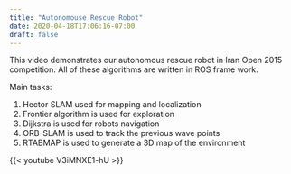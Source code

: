 ```yaml
---
title: "Autonomouse Rescue Robot"
date: 2020-04-18T17:06:16-07:00
draft: false
---
```

This video demonstrates our autonomous rescue robot in Iran Open 2015 competition.
All of these algorithms are written in ROS frame work.

Main tasks:
1. Hector SLAM used for mapping and localization
2. Frontier algorithm is used for exploration
3. Dijkstra is used for robots navigation
4. ORB-SLAM is used to track the previous wave points
5. RTABMAP is used to generate a 3D map of the environment


{{< youtube V3iMNXE1-hU >}}
